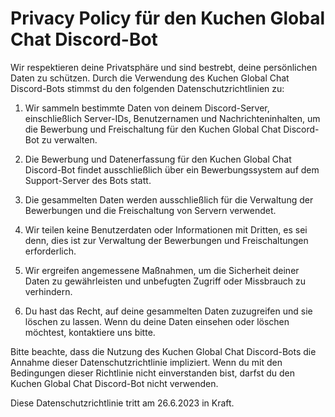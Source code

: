 # Privacy Policy für den Kuchen Global Chat Discord-Bot

Wir respektieren deine Privatsphäre und sind bestrebt, deine persönlichen Daten zu schützen. Durch die Verwendung des Kuchen Global Chat Discord-Bots stimmst du den folgenden Datenschutzrichtlinien zu:

1. Wir sammeln bestimmte Daten von deinem Discord-Server, einschließlich Server-IDs, Benutzernamen und Nachrichteninhalten, um die Bewerbung und Freischaltung für den Kuchen Global Chat Discord-Bot zu verwalten.

2. Die Bewerbung und Datenerfassung für den Kuchen Global Chat Discord-Bot findet ausschließlich über ein Bewerbungssystem auf dem Support-Server des Bots statt.

3. Die gesammelten Daten werden ausschließlich für die Verwaltung der Bewerbungen und die Freischaltung von Servern verwendet.

4. Wir teilen keine Benutzerdaten oder Informationen mit Dritten, es sei denn, dies ist zur Verwaltung der Bewerbungen und Freischaltungen erforderlich.

5. Wir ergreifen angemessene Maßnahmen, um die Sicherheit deiner Daten zu gewährleisten und unbefugten Zugriff oder Missbrauch zu verhindern.

6. Du hast das Recht, auf deine gesammelten Daten zuzugreifen und sie löschen zu lassen. Wenn du deine Daten einsehen oder löschen möchtest, kontaktiere uns bitte.

Bitte beachte, dass die Nutzung des Kuchen Global Chat Discord-Bots die Annahme dieser Datenschutzrichtlinie impliziert. Wenn du mit den Bedingungen dieser Richtlinie nicht einverstanden bist, darfst du den Kuchen Global Chat Discord-Bot nicht verwenden.

Diese Datenschutzrichtlinie tritt am 26.6.2023 in Kraft.
